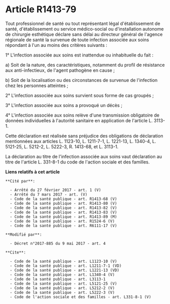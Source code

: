 # Article R1413-79

Tout professionnel de santé ou tout représentant légal d'établissement de santé, d'établissement ou service médico-social ou
d'installation autonome de chirurgie esthétique déclare sans délai au directeur général de l'agence régionale de santé la
survenue de toute infection associée aux soins répondant à l'un au moins des critères suivants : 

1° L'infection associée aux soins est inattendue ou inhabituelle du fait : 

a) Soit de la nature, des caractéristiques, notamment du profil de résistance aux anti-infectieux, de l'agent pathogène en
cause ; 

b) Soit de la localisation ou des circonstances de survenue de l'infection chez les personnes atteintes ; 

2° L'infection associée aux soins survient sous forme de cas groupés ; 

3° L'infection associée aux soins a provoqué un décès ; 

4° L'infection associée aux soins relève d'une transmission obligatoire de données individuelles à l'autorité sanitaire en
application de l'article L. 3113-1. 

Cette déclaration est réalisée sans préjudice des obligations de déclaration mentionnées aux articles L. 1123-10, L.
1211-7-1, L. 1221-13, L. 1340-4, L. 5121-25, L. 5212-2, L. 5222-3, R. 1413-68, et L. 3113-1. 

La déclaration au titre de l'infection associée aux soins vaut déclaration au titre de l'article L. 331-8-1 du code de
l'action sociale et des familles.

**Liens relatifs à cet article**

	**Cité par**:

	  - Arrêté du 27 février 2017 - art. 1 (V)
	  - Arrêté du 7 mars 2017 - art. (V)
	  - Code de la santé publique - art. R1413-68 (V)
	  - Code de la santé publique - art. R1413-80 (V)
	  - Code de la santé publique - art. R1413-82 (V)
	  - Code de la santé publique - art. R1413-83 (V)
	  - Code de la santé publique - art. R1413-89 (M)
	  - Code de la santé publique - art. R1524-6 (V)
	  - Code de la santé publique - art. R6111-17 (V)

	**Modifié par**:

	  - Décret n°2017-885 du 9 mai 2017 - art. 4

	**Cite**:

	  - Code de la santé publique - art. L1123-10 (V)
	  - Code de la santé publique - art. L1211-7-1 (VD)
	  - Code de la santé publique - art. L1221-13 (VD)
	  - Code de la santé publique - art. L1340-4 (V)
	  - Code de la santé publique - art. L3113-1
	  - Code de la santé publique - art. L5121-25 (V)
	  - Code de la santé publique - art. L5212-2 (V)
	  - Code de la santé publique - art. L5222-3 (V)
	  - Code de l'action sociale et des familles - art. L331-8-1 (V)
